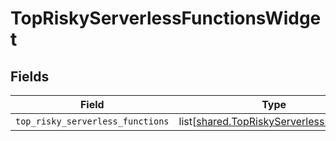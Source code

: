 # TopRiskyServerlessFunctionsWidget


## Fields

| Field                                                                                            | Type                                                                                             | Required                                                                                         | Description                                                                                      |
| ------------------------------------------------------------------------------------------------ | ------------------------------------------------------------------------------------------------ | ------------------------------------------------------------------------------------------------ | ------------------------------------------------------------------------------------------------ |
| `top_risky_serverless_functions`                                                                 | list[[shared.TopRiskyServerlessFunction](undefined/models/shared/topriskyserverlessfunction.md)] | :heavy_minus_sign:                                                                               | N/A                                                                                              |